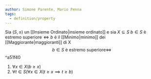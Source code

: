 ```yaml
---
author: Simone Parente, Mario Penna
tags:
  - definition/property
---
```

Sia $(S, \leq)$ un [[Insieme Ordinato|insieme ordinato]] e sia $X \subseteq S$
$b \in S \text{ è estremo superiore} \iff b$  è il [[Minimo|minimo]] dei [[Maggiorante|maggioranti]] di X
$$b \in S \text{ è estremo superiore} \iff$$ ^a51f40
1. $\forall x \in X (b \geq x)$
2. $\forall t \in S (\forall x \in X (t \geq x \implies t \geq b)$
